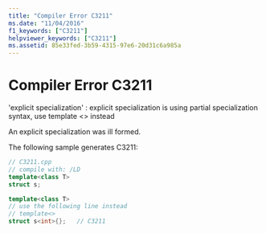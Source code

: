 ```yaml
---
title: "Compiler Error C3211"
ms.date: "11/04/2016"
f1_keywords: ["C3211"]
helpviewer_keywords: ["C3211"]
ms.assetid: 85e33fed-3b59-4315-97e6-20d31c6a985a
---
```

# Compiler Error C3211

'explicit specialization' : explicit specialization is using partial specialization syntax, use template <> instead

An explicit specialization was ill formed.

The following sample generates C3211:

```cpp
// C3211.cpp
// compile with: /LD
template<class T>
struct s;

template<class T>
// use the following line instead
// template<>
struct s<int>{};   // C3211
```
